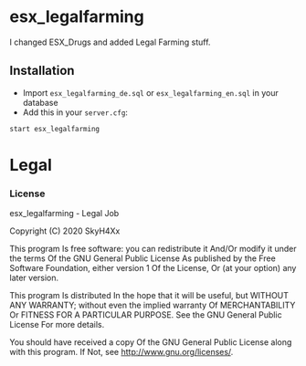 # esx_legalfarming

I changed ESX_Drugs and added Legal Farming stuff. 

## Installation
- Import `esx_legalfarming_de.sql` or `esx_legalfarming_en.sql` in your database
- Add this in your `server.cfg`:

```
start esx_legalfarming
```

# Legal
### License
esx_legalfarming - Legal Job


Copyright (C) 2020 SkyH4Xx

This program Is free software: you can redistribute it And/Or modify it under the terms Of the GNU General Public License As published by the Free Software Foundation, either version 1 Of the License, Or (at your option) any later version.

This program Is distributed In the hope that it will be useful, but WITHOUT ANY WARRANTY; without even the implied warranty Of MERCHANTABILITY Or FITNESS FOR A PARTICULAR PURPOSE. See the GNU General Public License For more details.

You should have received a copy Of the GNU General Public License along with this program. If Not, see http://www.gnu.org/licenses/.
